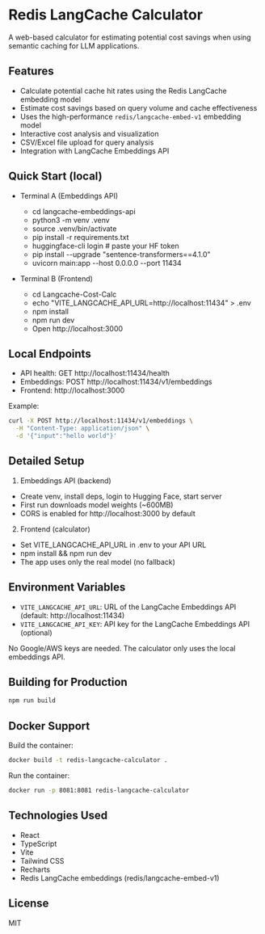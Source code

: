 # Redis LangCache Calculator

A web-based calculator for estimating potential cost savings when using semantic caching for LLM applications.

## Features

- Calculate potential cache hit rates using the Redis LangCache embedding model
- Estimate cost savings based on query volume and cache effectiveness
- Uses the high-performance `redis/langcache-embed-v1` embedding model
- Interactive cost analysis and visualization
- CSV/Excel file upload for query analysis
- Integration with LangCache Embeddings API

## Quick Start (local)

- Terminal A (Embeddings API)
  - cd langcache-embeddings-api
  - python3 -m venv .venv
  - source .venv/bin/activate
  - pip install -r requirements.txt
  - huggingface-cli login  # paste your HF token
  - pip install --upgrade "sentence-transformers==4.1.0"
  - uvicorn main:app --host 0.0.0.0 --port 11434

- Terminal B (Frontend)
  - cd Langcache-Cost-Calc
  - echo "VITE_LANGCACHE_API_URL=http://localhost:11434" > .env
  - npm install
  - npm run dev
  - Open http://localhost:3000

## Local Endpoints
- API health: GET http://localhost:11434/health
- Embeddings: POST http://localhost:11434/v1/embeddings
- Frontend: http://localhost:3000

Example:
```bash
curl -X POST http://localhost:11434/v1/embeddings \
  -H "Content-Type: application/json" \
  -d '{"input":"hello world"}'
```

## Detailed Setup

1) Embeddings API (backend)
- Create venv, install deps, login to Hugging Face, start server
- First run downloads model weights (~600MB)
- CORS is enabled for http://localhost:3000 by default

2) Frontend (calculator)
- Set VITE_LANGCACHE_API_URL in .env to your API URL
- npm install && npm run dev
- The app uses only the real model (no fallback)


## Environment Variables

- `VITE_LANGCACHE_API_URL`: URL of the LangCache Embeddings API (default: http://localhost:11434)
- `VITE_LANGCACHE_API_KEY`: API key for the LangCache Embeddings API (optional)

No Google/AWS keys are needed. The calculator only uses the local embeddings API.

## Building for Production

```bash
npm run build
```

## Docker Support

Build the container:
```bash
docker build -t redis-langcache-calculator .
```

Run the container:
```bash
docker run -p 8081:8081 redis-langcache-calculator
```

## Technologies Used

- React
- TypeScript
- Vite
- Tailwind CSS
- Recharts
- Redis LangCache embeddings (redis/langcache-embed-v1)

## License

MIT
